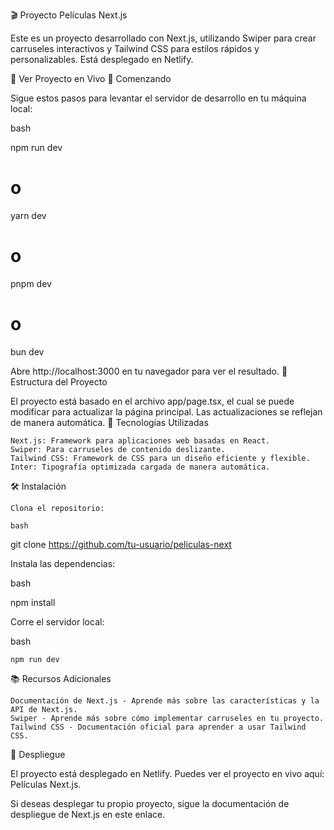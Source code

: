 🎬 Proyecto Películas Next.js

Este es un proyecto desarrollado con Next.js, utilizando Swiper para crear carruseles interactivos y Tailwind CSS para estilos rápidos y personalizables. Está desplegado en Netlify.

🔗 Ver Proyecto en Vivo
🚀 Comenzando

Sigue estos pasos para levantar el servidor de desarrollo en tu máquina local:

bash

npm run dev
# o
yarn dev
# o
pnpm dev
# o
bun dev

Abre http://localhost:3000 en tu navegador para ver el resultado.
📁 Estructura del Proyecto

El proyecto está basado en el archivo app/page.tsx, el cual se puede modificar para actualizar la página principal. Las actualizaciones se reflejan de manera automática.
🎨 Tecnologías Utilizadas

    Next.js: Framework para aplicaciones web basadas en React.
    Swiper: Para carruseles de contenido deslizante.
    Tailwind CSS: Framework de CSS para un diseño eficiente y flexible.
    Inter: Tipografía optimizada cargada de manera automática.

🛠️ Instalación

    Clona el repositorio:

    bash

git clone https://github.com/tu-usuario/peliculas-next

Instala las dependencias:

bash

npm install

Corre el servidor local:

bash

    npm run dev

📚 Recursos Adicionales

    Documentación de Next.js - Aprende más sobre las características y la API de Next.js.
    Swiper - Aprende más sobre cómo implementar carruseles en tu proyecto.
    Tailwind CSS - Documentación oficial para aprender a usar Tailwind CSS.

🚀 Despliegue

El proyecto está desplegado en Netlify. Puedes ver el proyecto en vivo aquí: Películas Next.js.

Si deseas desplegar tu propio proyecto, sigue la documentación de despliegue de Next.js en este enlace.
